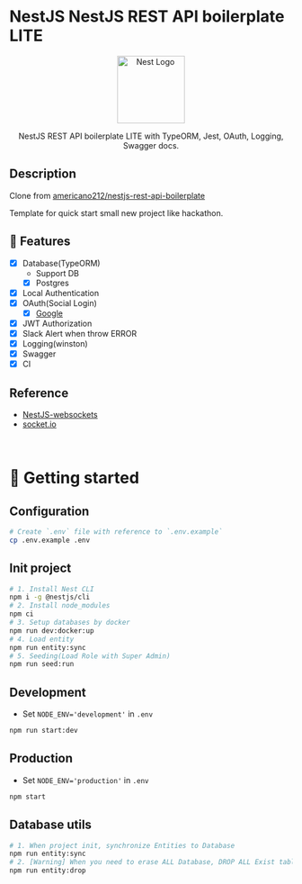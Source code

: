 # NestJS NestJS REST API boilerplate LITE
<p align="center">
  <a href="https://nestjs.com/" target="blank"><img src="https://nestjs.com/img/logo-small.svg" width="120" alt="Nest Logo" /></a>
</p>
<p align="center">
NestJS REST API boilerplate LITE with TypeORM, Jest, OAuth, Logging, Swagger docs.
</p>

## Description
Clone from [americano212/nestjs-rest-api-boilerplate](https://github.com/americano212/nestjs-rest-api-boilerplate)

Template for quick start small new project like hackathon.

## 🔧 Features
- [x] Database(TypeORM)
  - Support DB
  - [x] Postgres
- [x] Local Authentication
- [x] OAuth(Social Login)
  - [x] [Google](https://developers.google.com/identity/protocols/oauth2)
- [x] JWT Authorization
- [x] Slack Alert when throw ERROR
- [x] Logging(winston)
- [x] Swagger
- [x] CI

## Reference
- [NestJS-websockets](https://docs.nestjs.com/websockets/gateways)
- [socket.io](https://socket.io/docs/v4/)

<br/>

# 🔨 Getting started
## Configuration
```bash
# Create `.env` file with reference to `.env.example`
cp .env.example .env
```

## Init project
```bash
# 1. Install Nest CLI 
npm i -g @nestjs/cli
# 2. Install node_modules
npm ci
# 3. Setup databases by docker
npm run dev:docker:up
# 4. Load entity
npm run entity:sync
# 5. Seeding(Load Role with Super Admin)
npm run seed:run
```

## Development
- Set `NODE_ENV='development'` in `.env`
```bash
npm run start:dev
```

## Production
- Set `NODE_ENV='production'` in `.env`
```bash
npm start
```

## Database utils

```bash
# 1. When project init, synchronize Entities to Database
npm run entity:sync
# 2. [Warning] When you need to erase ALL Database, DROP ALL Exist table.
npm run entity:drop
```
